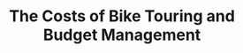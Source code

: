 ---
layout: post
category: learn
title: The Costs of Bike Touring and Budget Management
description: Everyone dreams about traveling the world, but nobody has that kind of money. When you choose a bike as your vehicle, suddenly, the major costs disappear. It's possible to do a long-distance bike tour with less money. Let's see how much you need and how to travel by bike on a budget.
h1_title: The Costs of Bike Touring and Budget Management
short_text: Everyone dreams about traveling the world, but nobody has that kind of money. When you choose a bike as your vehicle, suddenly, the major costs disappear. It's possible to do a long-distance bike tour with less money. Let's see how much you need and how to travel by bike on a budget.
img: "/images/learn/bike-touring-costs-budget-management/biketouringbudget768w.jpg"
img_caption: Partying like crazy.
isTopLevel: false
isSingleLevel: false
isArticle: true
datePublished: 2018-12-15 19:00:00 +0300
dateModified: 2022-05-10 11:00:00 +0300
#permalink: 
---